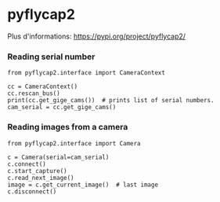# pyflycap2

Plus d'informations: https://pypi.org/project/pyflycap2/


### Reading serial number 
```
from pyflycap2.interface import CameraContext

cc = CameraContext()
cc.rescan_bus()
print(cc.get_gige_cams())  # prints list of serial numbers.
cam_serial = cc.get_gige_cams()
```

### Reading images from a camera
```
from pyflycap2.interface import Camera

c = Camera(serial=cam_serial)
c.connect()
c.start_capture()
c.read_next_image()
image = c.get_current_image()  # last image
c.disconnect()
```
